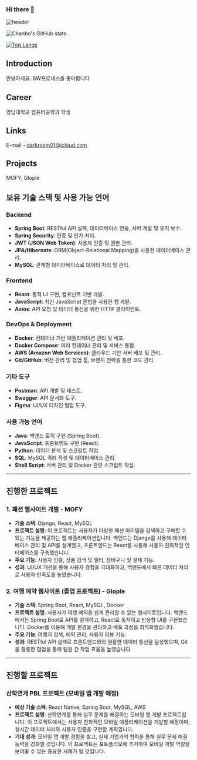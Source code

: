 ### Hi there 👋


![header](https://capsule-render.vercel.app/api?type=wave&color=timeauto&height=300&section=header&text=welcome&fontSize=90)

![Chanho's GitHub stats](https://github-readme-stats.vercel.app/api?username=Darkroom01&show_icons=true&theme=radical)

[![Top Langs](https://github-readme-stats.vercel.app/api/top-langs/?username=Darkroom01&layout=compact)](https://github.com/anuraghazra/github-readme-stats)

## Introduction
안녕하세요.
SW프로세스를 좋아합니다

## Career
영남대학교 컴퓨터공학과 학생

## Links
E-mail - darkroom01@icloud.com

## Projects
MOFY, Glople

<!--
**Darkroom01/Darkroom01** is a ✨ _special_ ✨ repository because its `README.md` (this file) appears on your GitHub profile.

Here are some ideas to get you started:

- 🔭 I’m currently working on ...
- 🌱 I’m currently learning ...
- 👯 I’m looking to collaborate on ...
- 🤔 I’m looking for help with ...
- 💬 Ask me about ...
- 📫 How to reach me: ...
- 😄 Pronouns: ...
- ⚡ Fun fact: ...
-->



## 보유 기술 스택 및 사용 가능 언어

### Backend
- **Spring Boot**: RESTful API 설계, 데이터베이스 연동, 서버 개발 및 유지 보수.
- **Spring Security**: 인증 및 인가 처리.
- **JWT (JSON Web Token)**: 사용자 인증 및 권한 관리.
- **JPA/Hibernate**: ORM(Object-Relational Mapping)을 사용한 데이터베이스 관리.
- **MySQL**: 관계형 데이터베이스로 데이터 처리 및 관리.

### Frontend
- **React**: 동적 UI 구현, 컴포넌트 기반 개발.
- **JavaScript**: 최신 JavaScript 문법을 사용한 웹 개발.
- **Axios**: API 요청 및 데이터 통신을 위한 HTTP 클라이언트.

### DevOps & Deployment
- **Docker**: 컨테이너 기반 애플리케이션 관리 및 배포.
- **Docker Compose**: 여러 컨테이너 관리 및 서비스 통합.
- **AWS (Amazon Web Services)**: 클라우드 기반 서버 배포 및 관리.
- **Git/GitHub**: 버전 관리 및 협업 툴, 브랜치 전략을 통한 코드 관리.

### 기타 도구
- **Postman**: API 개발 및 테스트.
- **Swagger**: API 문서화 도구.
- **Figma**: UI/UX 디자인 협업 도구.

### 사용 가능 언어
- **Java**: 백엔드 로직 구현 (Spring Boot).
- **JavaScript**: 프론트엔드 구현 (React).
- **Python**: 데이터 분석 및 스크립트 작업.
- **SQL**: MySQL 쿼리 작성 및 데이터베이스 관리.
- **Shell Script**: 서버 관리 및 Docker 관련 스크립트 작성.

---

## 진행한 프로젝트

### 1. 패션 웹사이트 개발 - MOFY
- **기술 스택**: Django, React, MySQL
- **프로젝트 설명**: 이 프로젝트는 사용자가 다양한 패션 아이템을 검색하고 구매할 수 있는 기능을 제공하는 웹 애플리케이션입니다. 백엔드는 Django를 사용해 데이터베이스 관리 및 API를 설계했고, 프론트엔드는 React를 사용해 사용자 친화적인 인터페이스를 구축했습니다.
- **주요 기능**: 사용자 인증, 상품 검색 및 필터, 장바구니 및 결제 기능.
- **성과**: UI/UX 개선을 통해 사용자 경험을 극대화하고, 백엔드에서 빠른 데이터 처리로 사용자 만족도를 높였습니다.

### 2. 여행 예약 웹사이트 (졸업 프로젝트) - Glople
- **기술 스택**: Spring Boot, React, MySQL, Docker
- **프로젝트 설명**: 사용자가 여행 예약을 쉽게 관리할 수 있는 웹사이트입니다. 백엔드에서는 Spring Boot로 API를 설계하고, React로 동적이고 반응형 UI를 구현했습니다. Docker를 이용해 개발 환경을 관리하고 배포 과정을 최적화했습니다.
- **주요 기능**: 여행지 검색, 예약 관리, 사용자 리뷰 기능.
- **성과**: RESTful API 설계로 프론트엔드와의 원활한 데이터 통신을 달성했으며, Git을 활용한 협업을 통해 팀원 간 작업 효율을 높였습니다.

---

## 진행할 프로젝트

### 산학연계 PBL 프로젝트 (모바일 앱 개발 예정)
- **예상 기술 스택**: React Native, Spring Boot, MySQL, AWS
- **프로젝트 설명**: 산학연계를 통해 실무 문제를 해결하는 모바일 앱 개발 프로젝트입니다. 이 프로젝트에서는 사용자 친화적인 모바일 애플리케이션을 개발할 예정이며, 실시간 데이터 처리와 사용자 인증을 구현할 계획입니다.
- **기대 성과**: 모바일 앱 개발 경험을 쌓고, 실제 기업과의 협력을 통해 실무 문제 해결 능력을 강화할 것입니다. 이 프로젝트는 포트폴리오에 추가하여 모바일 개발 역량을 보여줄 수 있는 중요한 사례가 될 것입니다.

